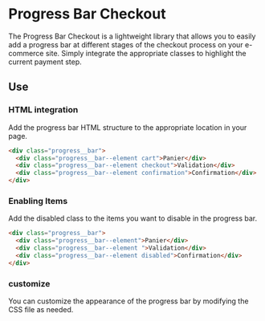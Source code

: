 # Progress Bar Checkout

The Progress Bar Checkout is a lightweight library that allows you to easily add a progress bar at different stages of the checkout process on your e-commerce site. Simply integrate the appropriate classes to highlight the current payment step.

## Use

### HTML integration

Add the progress bar HTML structure to the appropriate location in your page.

```html
<div class="progress__bar">
  <div class="progress__bar--element cart">Panier</div>
  <div class="progress__bar--element checkout">Validation</div>
  <div class="progress__bar--element confirmation">Confirmation</div>
</div>
```

### Enabling Items

Add the disabled class to the items you want to disable in the progress bar.

````html
<div class="progress__bar">
  <div class="progress__bar--element">Panier</div>
  <div class="progress__bar--element ">Validation</div>
  <div class="progress__bar--element disabled">Confirmation</div>
</div>
````

### customize

You can customize the appearance of the progress bar by modifying the CSS file as needed.
